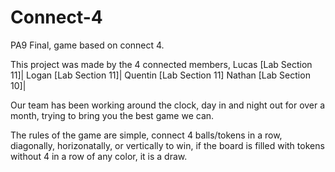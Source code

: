 # Connect-4
PA9 Final, game based on connect 4.

This project was made by the 4 connected members, 
Lucas [Lab Section 11]|
Logan [Lab Section 11]|
Quentin [Lab Section 11] 
Nathan [Lab Section 10]|

Our team has been working around the clock, 
day in and night out for over a month, 
trying to bring you the best game we can.

The rules of the game are simple, connect 4 balls/tokens in a row, 
diagonally, horizonatally, or vertically to win, if the board is filled
with tokens without 4 in a row of any color, it is a draw.

